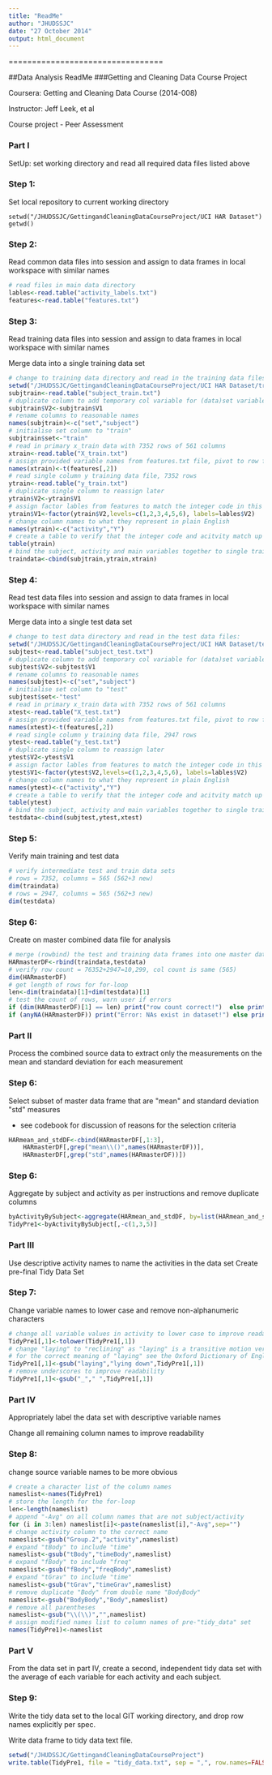 ```yaml
---
title: "ReadMe"
author: "JHUDSSJC"
date: "27 October 2014"
output: html_document
---
```


=================================  

##Data Analysis ReadMe 
###Getting and Cleaning Data Course Project

Coursera: Getting and Cleaning Data Course (2014-008)

Instructor: Jeff Leek, et al

Course project - Peer Assessment

###  Part I
SetUp: set working directory and read all required data files listed above

### Step 1: 
Set local repository to current working directory

```{r}
setwd("/JHUDSSJC/GettingandCleaningDataCourseProject/UCI HAR Dataset")
getwd()
```

### Step 2: 
Read common data files into session and assign to data frames in local workspace with similar names

```r
# read files in main data directory
lables<-read.table("activity_labels.txt")
features<-read.table("features.txt")
```

### Step 3: 
Read training data files into session and assign to data frames in local workspace with similar names

Merge data into a single training data set

```r
# change to training data directory and read in the training data files:
setwd("/JHUDSSJC/GettingandCleaningDataCourseProject/UCI HAR Dataset/train")
subjtrain<-read.table("subject_train.txt")
# duplicate column to add temporary col variable for (data)set variable
subjtrain$V2<-subjtrain$V1
# rename columns to reasonable names
names(subjtrain)<-c("set","subject")
# initialise set column to "train"
subjtrain$set<-"train"
# read in primary x_train data with 7352 rows of 561 columns
xtrain<-read.table("X_train.txt")
# assign provided variable names from features.txt file, pivot to row format
names(xtrain)<-t(features[,2])
# read single column y training data file, 7352 rows
ytrain<-read.table("y_train.txt")
# duplicate single column to reassign later
ytrain$V2<-ytrain$V1
# assign factor lables from features to match the integer code in this data frame
ytrain$V1<-factor(ytrain$V2,levels=c(1,2,3,4,5,6), labels=lables$V2)
# change column names to what they represent in plain English
names(ytrain)<-c("activity","Y")
# create a table to verify that the integer code and acitvity match up perfectly
table(ytrain)
# bind the subject, activity and main variables together to single training dataset
traindata<-cbind(subjtrain,ytrain,xtrain)
```

### Step 4: 
Read test data files into session and assign to data frames in local workspace with similar names

Merge data into a single test data set

```r
# change to test data directory and read in the test data files:
setwd("/JHUDSSJC/GettingandCleaningDataCourseProject/UCI HAR Dataset/test")
subjtest<-read.table("subject_test.txt")
# duplicate column to add temporary col variable for (data)set variable
subjtest$V2<-subjtest$V1
# rename columns to reasonable names
names(subjtest)<-c("set","subject")
# initialise set column to "test"
subjtest$set<-"test"
# read in primary x_train data with 7352 rows of 561 columns
xtest<-read.table("X_test.txt")
# assign provided variable names from features.txt file, pivot to row format
names(xtest)<-t(features[,2])
# read single column y training data file, 2947 rows
ytest<-read.table("y_test.txt")
# duplicate single column to reassign later
ytest$V2<-ytest$V1
# assign factor lables from features to match the integer code in this data frame
ytest$V1<-factor(ytest$V2,levels=c(1,2,3,4,5,6), labels=lables$V2)
# change column names to what they represent in plain English
names(ytest)<-c("activity","Y")
# create a table to verify that the integer code and acitvity match up perfectly
table(ytest)
# bind the subject, activity and main variables together to single training dataset
testdata<-cbind(subjtest,ytest,xtest)
```

### Step 5:
Verify main training and test data

```r
# verify intermediate test and train data sets
# rows = 7352, columns = 565 (562+3 new)
dim(traindata)
# rows = 2947, columns = 565 (562+3 new)
dim(testdata)
```

### Step 6:
Create on master combined data file for analysis

```r
# merge (rowbind) the test and training data frames into one master data frame
HARmasterDF<-rbind(traindata,testdata)
# verify row count = 76352+2947=10,299, col count is same (565) 
dim(HARmasterDF)
# get length of rows for for-loop
len<-dim(traindata)[1]+dim(testdata)[1]
# test the count of rows, warn user if errors
if (dim(HARmasterDF)[1] == len) print("row count correct!")  else print("rows do not add up!")
if (anyNA(HARmasterDF)) print("Error: NAs exist in dataset!") else print("data is complete.")
```

### Part II
Process the combined source data to extract only the measurements on the mean and standard deviation for each measurement

### Step 6:
Select subset of master data frame that are "mean" and standard deviation "std" measures

* see codebook for discussion of reasons for the selection criteria

```r
HARmean_and_stdDF<-cbind(HARmasterDF[,1:3],
	HARmasterDF[,grep("mean\\()",names(HARmasterDF))], 
	HARmasterDF[,grep("std",names(HARmasterDF))])
```

### Step 6:
Aggregate by subject and activity as per instructions and remove duplicate columns

```r
byActivityBySubject<-aggregate(HARmean_and_stdDF, by=list(HARmean_and_stdDF$subject, HARmean_and_stdDF$activity), FUN=mean)
TidyPre1<-byActivityBySubject[,-c(1,3,5)]
```

### Part III
Use descriptive activity names to name the activities in the data set
Create pre-final Tidy Data Set

### Step 7:
Change variable names to lower case and remove non-alphanumeric characters

```r
# change all variable values in activity to lower case to improve readability
TidyPre1[,1]<-tolower(TidyPre1[,1])
# change "laying" to "reclining" as "laying" is a transitive motion verb
# for the correct meaning of "laying" see the Oxford Dictionary of English
TidyPre1[,1]<-gsub("laying","lying down",TidyPre1[,1])
# remove underscores to improve readability
TidyPre1[,1]<-gsub("_"," ",TidyPre1[,1])
```

### Part IV
Appropriately label the data set with descriptive variable names

Change all remaining column names to improve readability

### Step 8:
change source variable names to be more obvious

```r
# create a character list of the column names
nameslist<-names(TidyPre1)
# store the length for the for-loop
len<-length(nameslist)
# append "-Avg" on all column names that are not subject/activity
for (i in 3:len) nameslist[i]<-paste(nameslist[i],"-Avg",sep="")
# change activity column to the correct name
nameslist<-gsub("Group.2","activity",nameslist)
# expand "tBody" to include "time"
nameslist<-gsub("tBody","timeBody",nameslist)
# expand "fBody" to include "freq"
nameslist<-gsub("fBody","freqBody",nameslist)
# expand "tGrav" to include "time"
nameslist<-gsub("tGrav","timeGrav",nameslist)
# remove duplicate "Body" from double name "BodyBody"
nameslist<-gsub("BodyBody","Body",nameslist)
# remove all parentheses
nameslist<-gsub("\\(\\)","",nameslist)
# assign modified names list to column names of pre-"tidy_data" set
names(TidyPre1)<-nameslist
```

### Part V
From the data set in part IV, create a second, independent tidy data set with the average of each variable for each activity and each subject.

### Step 9:
Write the tidy data set to the local GIT working directory, and drop row names explicitly per spec.

Write data frame to tidy data text file.

```r
setwd("/JHUDSSJC/GettingandCleaningDataCourseProject")
write.table(TidyPre1, file = "tidy_data.txt", sep = ",", row.names=FALSE)
```